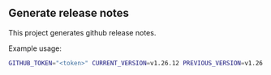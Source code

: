 ## Generate release notes

This project generates github release notes.

Example usage:

```bash
GITHUB_TOKEN="<token>" CURRENT_VERSION=v1.26.12 PREVIOUS_VERSION=v1.26.11  go run .
```
